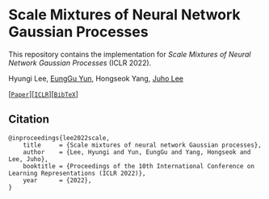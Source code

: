 # Scale Mixtures of Neural Network Gaussian Processes

This repository contains the implementation for _Scale Mixtures of Neural Network Gaussian Processes_ (ICLR 2022).

Hyungi Lee, [EungGu Yun](https://github.com/yuneg11), Hongseok Yang, [Juho Lee](https://juho-lee.github.io)

[[`Paper`](https://arxiv.org/abs/2107.01408)][[`ICLR`](https://iclr.cc/virtual/2022/poster/6289)][[`BibTeX`](#citation)]

## Citation

```
@inproceedings{lee2022scale,
    title     = {Scale mixtures of neural network Gaussian processes},
    author    = {Lee, Hyungi and Yun, EungGu and Yang, Hongseok and Lee, Juho},
    booktitle = {Proceedings of the 10th International Conference on Learning Representations (ICLR 2022)},
    year      = {2022},
}
```
